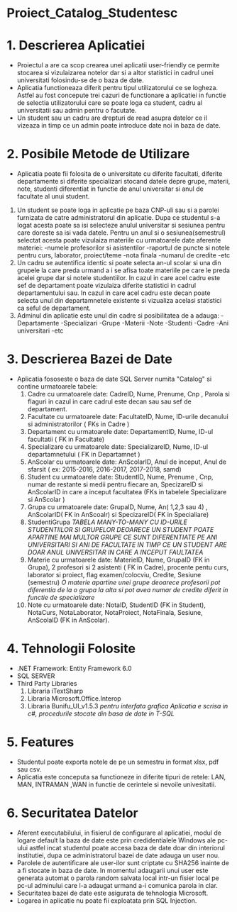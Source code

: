 # Proiect_Catalog_Studentesc




# 1. Descrierea Aplicatiei
  - Proiectul a are ca scop crearea unei aplicatii user-friendly ce permite stocarea si vizulaizarea notelor dar si a altor statistici in cadrul unei universitati folosindu-se de o baza de date.
  - Aplicatia functioneaza diferit pentru tipul utilizatorului ce se logheza. Astfel au fost concepute trei cazuri de functionare a aplicatiei in functie de selectia utilizatorului care se poate loga ca student, cadru al universitatii sau admin pentru o facutate.
  - Un student sau un cadru are drepturi de read asupra datelor ce il vizeaza in timp ce un admin poate introduce date noi in baza de date.

# 2. Posibile Metode de Utilizare
  - Aplicatia poate fii folosita de o universitate cu diferite facultati, diferite departamente si diferite specializari stocand datele depre grupe, materii, note, studenti diferentiat in functie de anul universitar si anul de facultate al unui student.
  1) Un student se poate loga in aplicatie pe baza CNP-uli sau si a parolei furnizata de catre administratorul din aplicatie. Dupa ce studentul s-a logat acesta poate sa isi selecteze anulul universitar si sesiunea pentru care doreste sa isi vada datele.
    Pentru un anul si o sesiunea(semestrul) selectat acesta poate vizulaiza materiile cu urmatoarele date aferente materiei:
    -numele profesorilor si asistentilor
    -raportul de puncte si notele pentru curs, laborator, proiect/teme
    -nota finala
    -numarul de credite
    -etc
  2) Un cadru se autentifica identic si poate selecta an-ul scolar si una din grupele la care preda urmand a i se afisa toate materiile pe care le preda acelei grupe dar si notele studentiilor.
     In cazul in care acel cadru este sef de departament poate vizulaiza diferite statistici in cadrul departamentului sau.
     In cazul in care acel cadru este decan poate selecta unul din departamnetele existente si vizualiza acelasi statistici ca seful de departament.
  3) Adminul din aplicatie este unul din cadre si posibilitatea de a adauga:
     -Departamente
     -Specializari
     -Grupe
     -Materii
     -Note
     -Studenti
     -Cadre
     -Ani universitari
     -etc
    
# 3. Descrierea Bazei de Date
  - Aplicatia fososeste o baza de date SQL Server numita "Catalog" si contine urmatoarele tabele:
    1) Cadre cu urmatoarele date: CadreID, Nume, Prenume, Cnp , Parola si flaguri in cazul in care cadrul este decan sau sau sef de departament.
    2) Facultate cu urmatoarele date: FacultateID, Nume, ID-urile decanului si administratorilor ( FKs in Cadre )
    3) Departament cu urmatoarele date: DepartamentID, Nume, ID-ul facultatii ( FK in Facultate)
    4) Specializare cu urmatoarele date: SpecializareID, Nume, ID-ul departamnetului ( FK in Departamnet )
    5) AnScolar cu urmatoarele date: AnScolarID, Anul de inceput, Anul de sfarsit ( ex: 2015-2016, 2016-2017, 2017-2018, samd)
    6) Student cu urmatoarele date: StudentID, Nume, Prenume , Cnp, numar de restante si medii pentru fiecare an, SpecizareID si AnScolarID in care a inceput facultatea (FKs in tabelele Specializare si AnScolar )
    7) Grupa cu urmatoarele date: GrupaID, Nume, An( 1,2,3 sau 4) , AnScolarID( FK in AnScoalr) si SpecizareID( FK in Specialiare)
    8) StudentiGrupa *TABELA MANY-TO-MANY CU ID-URILE STUDENTIILOR SI GRUPELOR DEOARECE UN STUDENT POATE APARTINE MAI MULTOR GRUPE CE SUNT DIFERENTIATE PE ANI UNIVERSITARI SI ANI DE FACULTATE IN TIMP CE UN STUDENT ARE DOAR ANUL UNIVERSITAR IN CARE A INCEPUT FAULTATEA*
    9) Materie cu urmatoarele date: MaterieID, Nume, GrupaID (FK in Grupa), 2 profesori si 2 asistenti ( FK in Cadre), procente pentu curs, laborator si proiect, flag examen/colocviu, Credite, Sesiune (semestru) *O materie apartine unei grupe deoarece profesorii pot diferentia de la o grupa la alta si pot avea numar de credite diferit in functie de specializare*
    10) Note cu urmatoarele date: NotaID, StudentID (FK in Student), NotaCurs, NotaLaborator, NotaProiect, NotaFinala, Sesiune, AnScolaID (FK in AnScolar).
  
  
# 4. Tehnologii Folosite
  - .NET Framework: Entity Framework 6.0 
  - SQL SERVER
  - Third Party Libraries
    1) Libraria iTextSharp
    2) Libraria Microsoft.Office.Interop
    3) Libraria Bunifu_UI_v1.5.3  *pentru interfata grafica*
  *Aplicatia e scrisa in c#, procedurile stocate din basa de date in T-SQL*
  
  
  
  
# 5. Features
  - Studentul poate exporta notele de pe un semestru in format xlsx, pdf sau csv.
  - Aplicatia este conceputa sa functioneze in diferite tipuri de retele: LAN, MAN, INTRAMAN ,WAN in functie de cerintele si nevoile univesitatii.
  
  
# 6. Securitatea Datelor
  - Aferent executabilului, in fisierul de configurare al aplicatiei, modul de logare default la baza de date este prin credidentialele Windows ale pc-ului astfel incat studentul poate accesa baza de date doar din interiorul institutiei, dupa ce administratorul bazei de date adauga un user nou.
  - Parolele de autentificare ale user-ilor sunt criptate cu SHA256 inainte de a fi stocate in baza de date. In momentul adaugarii unui user este generata automat o parola random salvata local intr-un fisier local pe pc-ul adminului care l-a adaugat urmand a-i comunica parola in clar.
 - Securitatea bazei de date este asigurata de tehnologia Microsoft.
 - Logarea in aplicatie nu poate fii exploatata prin SQL Injection.
  
  
  
